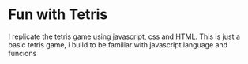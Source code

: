 # Fun with Tetris
I replicate the tetris game using javascript, css and HTML.
This is just a basic tetris game, i build to be familiar with javascript language and funcions
